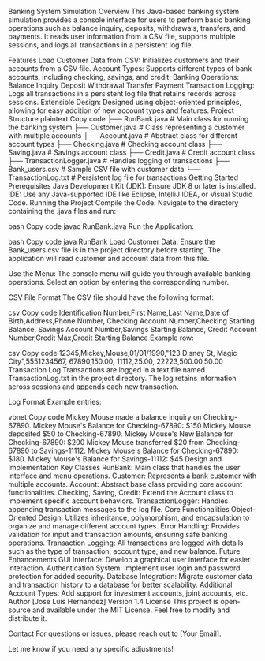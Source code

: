 Banking System Simulation
Overview
This Java-based banking system simulation provides a console interface for users to perform basic banking operations such as balance inquiry, deposits, withdrawals, transfers, and payments. It reads user information from a CSV file, supports multiple sessions, and logs all transactions in a persistent log file.

Features
Load Customer Data from CSV: Initializes customers and their accounts from a CSV file.
Account Types: Supports different types of bank accounts, including checking, savings, and credit.
Banking Operations:
Balance Inquiry
Deposit
Withdrawal
Transfer
Payment
Transaction Logging: Logs all transactions in a persistent log file that retains records across sessions.
Extensible Design: Designed using object-oriented principles, allowing for easy addition of new account types and features.
Project Structure
plaintext
Copy code
├── RunBank.java          # Main class for running the banking system
├── Customer.java         # Class representing a customer with multiple accounts
├── Account.java          # Abstract class for different account types
├── Checking.java         # Checking account class
├── Saving.java           # Savings account class
├── Credit.java           # Credit account class
├── TransactionLogger.java # Handles logging of transactions
├── Bank_users.csv        # Sample CSV file with customer data
└── TransactionLog.txt    # Persistent log file for transactions
Getting Started
Prerequisites
Java Development Kit (JDK): Ensure JDK 8 or later is installed.
IDE: Use any Java-supported IDE like Eclipse, IntelliJ IDEA, or Visual Studio Code.
Running the Project
Compile the Code: Navigate to the directory containing the .java files and run:

bash
Copy code
javac RunBank.java
Run the Application:

bash
Copy code
java RunBank
Load Customer Data: Ensure the Bank_users.csv file is in the project directory before starting. The application will read customer and account data from this file.

Use the Menu: The console menu will guide you through available banking operations. Select an option by entering the corresponding number.

CSV File Format
The CSV file should have the following format:

csv
Copy code
Identification Number,First Name,Last Name,Date of Birth,Address,Phone Number,
Checking Account Number,Checking Starting Balance,
Savings Account Number,Savings Starting Balance,
Credit Account Number,Credit Max,Credit Starting Balance
Example row:

csv
Copy code
12345,Mickey,Mouse,01/01/1990,"123 Disney St, Magic City",5551234567,
67890,150.00,
11112,25.00,
22223,500.00,50.00
Transaction Log
Transactions are logged in a text file named TransactionLog.txt in the project directory. The log retains information across sessions and appends each new transaction.

Log Format
Example entries:

vbnet
Copy code
Mickey Mouse made a balance inquiry on Checking-67890. Mickey Mouse's Balance for Checking-67890: $150
Mickey Mouse deposited $50 to Checking-67890. Mickey Mouse's New Balance for Checking-67890: $200
Mickey Mouse transferred $20 from Checking-67890 to Savings-11112. Mickey Mouse's Balance for Checking-67890: $180. Mickey Mouse's Balance for Savings-11112: $45
Design and Implementation
Key Classes
RunBank: Main class that handles the user interface and menu operations.
Customer: Represents a bank customer with multiple accounts.
Account: Abstract base class providing core account functionalities.
Checking, Saving, Credit: Extend the Account class to implement specific account behaviors.
TransactionLogger: Handles appending transaction messages to the log file.
Core Functionalities
Object-Oriented Design: Utilizes inheritance, polymorphism, and encapsulation to organize and manage different account types.
Error Handling: Provides validation for input and transaction amounts, ensuring safe banking operations.
Transaction Logging: All transactions are logged with details such as the type of transaction, account type, and new balance.
Future Enhancements
GUI Interface: Develop a graphical user interface for easier interaction.
Authentication System: Implement user login and password protection for added security.
Database Integration: Migrate customer data and transaction history to a database for better scalability.
Additional Account Types: Add support for investment accounts, joint accounts, etc.
Author
[Jose Luis Hernandez]
Version
1.4
License
This project is open-source and available under the MIT License. Feel free to modify and distribute it.

Contact
For questions or issues, please reach out to [Your Email].

Let me know if you need any specific adjustments!
